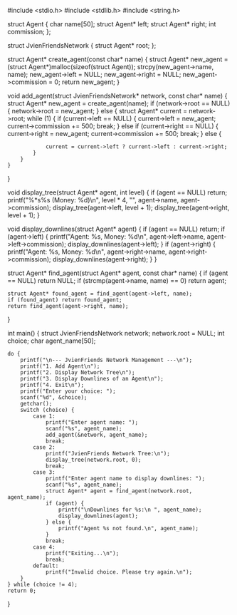 #include <stdio.h>
#include <stdlib.h>
#include <string.h>

struct Agent {
    char name[50];
    struct Agent* left;
    struct Agent* right;
    int commission;
};

struct JvienFriendsNetwork {
    struct Agent* root;
};


struct Agent* create_agent(const char* name) {
    struct Agent* new_agent = (struct Agent*)malloc(sizeof(struct Agent));
    strcpy(new_agent->name, name);
    new_agent->left = NULL;
    new_agent->right = NULL;
    new_agent->commission = 0;
    return new_agent;
}


void add_agent(struct JvienFriendsNetwork* network, const char* name) {
    struct Agent* new_agent = create_agent(name);
    if (network->root == NULL) {
        network->root = new_agent;
    } else {
        struct Agent* current = network->root;
        while (1) {
            if (current->left == NULL) {
                current->left = new_agent;
                current->commission += 500;
                break;
            } else if (current->right == NULL) {
                current->right = new_agent;
                current->commission += 500;
                break;
            } else {

                current = current->left ? current->left : current->right;
            }
        }
    }
}


void display_tree(struct Agent* agent, int level) {
    if (agent == NULL) return;
    printf("%*s%s (Money: %d)\n", level * 4, "", agent->name, agent->commission);
    display_tree(agent->left, level + 1);
    display_tree(agent->right, level + 1);
}


void display_downlines(struct Agent* agent) {
    if (agent == NULL) return;
    if (agent->left) {
        printf("Agent: %s, Money: %d\n", agent->left->name, agent->left->commission);
        display_downlines(agent->left);
    }
    if (agent->right) {
        printf("Agent: %s, Money: %d\n", agent->right->name, agent->right->commission);
        display_downlines(agent->right);
    }
}


struct Agent* find_agent(struct Agent* agent, const char* name) {
    if (agent == NULL) return NULL;
    if (strcmp(agent->name, name) == 0) return agent;


    struct Agent* found_agent = find_agent(agent->left, name);
    if (found_agent) return found_agent;
    return find_agent(agent->right, name);
}

int main() {
    struct JvienFriendsNetwork network;
    network.root = NULL;
    int choice;
    char agent_name[50];

    do {
        printf("\n--- JvienFriends Network Management ---\n");
        printf("1. Add Agent\n");
        printf("2. Display Network Tree\n");
        printf("3. Display Downlines of an Agent\n");
        printf("4. Exit\n");
        printf("Enter your choice: ");
        scanf("%d", &choice);
        getchar();
        switch (choice) {
            case 1:
                printf("Enter agent name: ");
                scanf("%s", agent_name);
                add_agent(&network, agent_name);
                break;
            case 2:
                printf("JvienFriends Network Tree:\n");
                display_tree(network.root, 0);
                break;
            case 3:
                printf("Enter agent name to display downlines: ");
                scanf("%s", agent_name);
                struct Agent* agent = find_agent(network.root, agent_name);
                if (agent) {
                    printf("\nDownlines for %s:\n ", agent_name);
                    display_downlines(agent);
                } else {
                    printf("Agent %s not found.\n", agent_name);
                }
                break;
            case 4:
                printf("Exiting...\n");
                break;
            default:
                printf("Invalid choice. Please try again.\n");
        }
    } while (choice != 4);
    return 0;
}
